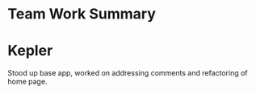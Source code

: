 # Team Work Summary

# Kepler
Stood up base app, worked on addressing comments and refactoring of home page.

